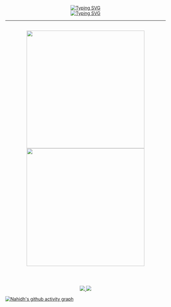 <p align="center">
<a href="https://git.io/typing-svg"><img src="https://readme-typing-svg.demolab.com?font=Fira+Code&pause=1000&color=3566E6&width=435&lines=%F0%9F%91%8B+Hey+there!+I'm+Nahidh!" alt="Typing SVG" />
  <br>
<a href="https://git.io/typing-svg"><img src="https://readme-typing-svg.demolab.com?font=Fira+Code&pause=1000&color=3566E6&width=435&lines=%F0%9F%91%8B+Constantly+learning+and+exploring+new+tech.;%F0%9F%92%BB+Let's+connect+and+collaborate+on+GitHub!;%F0%9F%93%AB+Reach+out+to+me+for+anything+tech-related!" alt="Typing SVG" />
  <hr>
</a>
</p>
<br>

<div align="center">
  <img width="370px" src="https://github-readme-stats.vercel.app/api?username=Nahidh96&custom_title=Nahidh's+Github+Stats&show_icons=true&hide_border=true&count_private=true&bg_color=00000000&title_color=58a6fe&text_color=878787&icon_color=58a6fe&cache_seconds=1800" />
  <img width="370px" src="https://github-readme-streak-stats.herokuapp.com/?user=Nahidh96&background=00000000&hide_border=true&stroke=878787&ring=4c8ed9&fire=4c8ed9&currStreakNum=878787&sideNums=878787&currStreakLabel=878787&sideLabels=878787&dates=878787" />
</div>

<br></br>

<p align="center">
  <a href="https://skillicons.dev">
    <img src="https://skillicons.dev/icons?i=php,react,vite,vue,angular,flutter,materialui,css,sass,tailwind,javascript,nodejs,typescript,python,mysql,mongodb,firebase,gcp,docker,kubernetes,azure,aws,cloudflare,netlify,heroku,postman,appwrite,atom,rust" />
  </a>
  <a href="https://skillicons.dev">
    <img src="https://skillicons.dev/icons?i=github,githubactions,git,stackoverflow,devto,bots,vscode,idea,figma" />
  </a>
</p>

[![Nahidh's github activity graph](https://github-readme-activity-graph.vercel.app/graph?username=Nahidh96&bg_color=0d1117&color=878787&line=4c8ed9&point=878787&area=true&hide_border=true)](https://github.com/Nahidh96/github-readme-activity-graph)
